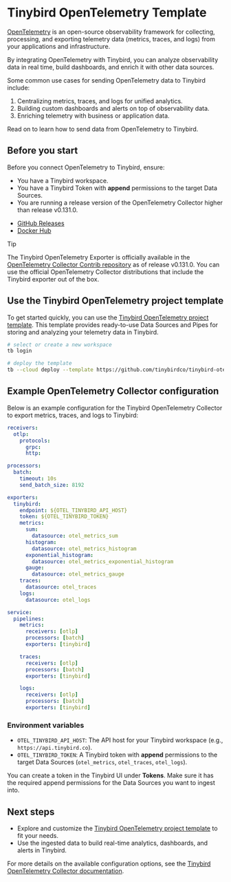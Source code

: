 # Tinybird OpenTelemetry Template

[OpenTelemetry](https://opentelemetry.io/) is an open-source observability framework for collecting, processing, and exporting telemetry data (metrics, traces, and logs) from your applications and infrastructure.

By integrating OpenTelemetry with Tinybird, you can analyze observability data in real time, build dashboards, and enrich it with other data sources.

Some common use cases for sending OpenTelemetry data to Tinybird include:

1. Centralizing metrics, traces, and logs for unified analytics.
2. Building custom dashboards and alerts on top of observability data.
3. Enriching telemetry with business or application data.

Read on to learn how to send data from OpenTelemetry to Tinybird.

## Before you start

Before you connect OpenTelemetry to Tinybird, ensure:

* You have a Tinybird workspace.
* You have a Tinybird Token with **append** permissions to the target Data Sources.
* You are running a release version of the OpenTelemetry Collector higher than release v0.131.0.

- [GitHub Releases](https://github.com/open-telemetry/opentelemetry-collector-contrib/releases)
- [Docker Hub](https://hub.docker.com/r/otel/opentelemetry-collector-contrib)

> [!TIP]
> The Tinybird OpenTelemetry Exporter is officially available in the [OpenTelemetry Collector Contrib repository](https://github.com/open-telemetry/opentelemetry-collector-contrib/tree/main/exporter/tinybirdexporter) as of release v0.131.0. You can use the official OpenTelemetry Collector distributions that include the Tinybird exporter out of the box.

## Use the Tinybird OpenTelemetry project template

To get started quickly, you can use the [Tinybird OpenTelemetry project template](https://github.com/tinybirdco/tinybird-otel-template). This template provides ready-to-use Data Sources and Pipes for storing and analyzing your telemetry data in Tinybird.

```bash
# select or create a new workspace
tb login

# deploy the template
tb --cloud deploy --template https://github.com/tinybirdco/tinybird-otel-template/tree/main/
```

## Example OpenTelemetry Collector configuration

Below is an example configuration for the Tinybird OpenTelemetry Collector to export metrics, traces, and logs to Tinybird:

```yaml
receivers:
  otlp:
    protocols:
      grpc:
      http:

processors:
  batch:
    timeout: 10s
    send_batch_size: 8192

exporters:
  tinybird:
    endpoint: ${OTEL_TINYBIRD_API_HOST}
    token: ${OTEL_TINYBIRD_TOKEN}
    metrics:
      sum:
        datasource: otel_metrics_sum
      histogram:
        datasource: otel_metrics_histogram
      exponential_histogram:
        datasource: otel_metrics_exponential_histogram
      gauge:
        datasource: otel_metrics_gauge
    traces:
      datasource: otel_traces
    logs:
      datasource: otel_logs

service:
  pipelines:
    metrics:
      receivers: [otlp]
      processors: [batch]
      exporters: [tinybird]

    traces:
      receivers: [otlp]
      processors: [batch]
      exporters: [tinybird]

    logs:
      receivers: [otlp]
      processors: [batch]
      exporters: [tinybird]
```

### Environment variables

* `OTEL_TINYBIRD_API_HOST`: The API host for your Tinybird workspace (e.g., `https://api.tinybird.co`).
* `OTEL_TINYBIRD_TOKEN`: A Tinybird token with **append** permissions to the target Data Sources (`otel_metrics`, `otel_traces`, `otel_logs`).

You can create a token in the Tinybird UI under **Tokens**. Make sure it has the required append permissions for the Data Sources you want to ingest into.

## Next steps

* Explore and customize the [Tinybird OpenTelemetry project template](https://github.com/tinybirdco/tinybird-otel-template) to fit your needs.
* Use the ingested data to build real-time analytics, dashboards, and alerts in Tinybird.

For more details on the available configuration options, see the [Tinybird OpenTelemetry Collector documentation](https://github.com/tinybirdco/opentelemetry-collector-contrib).
